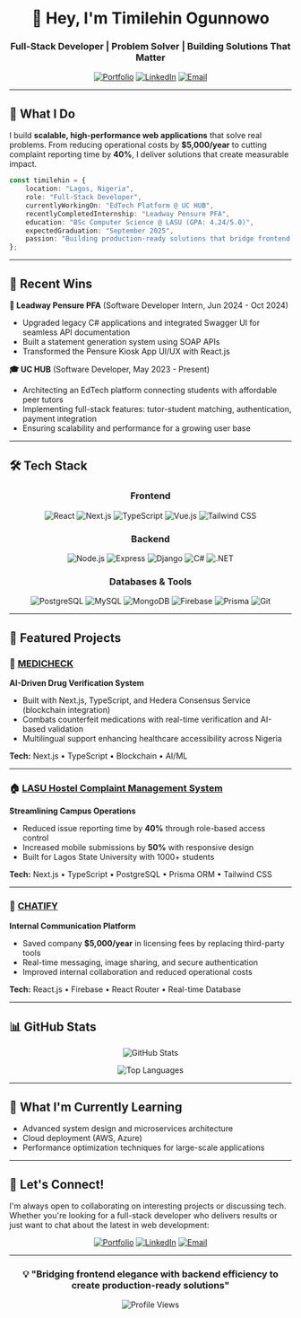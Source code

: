 <div align="center">

# 👋 Hey, I'm Timilehin Ogunnowo

### Full-Stack Developer | Problem Solver | Building Solutions That Matter

[![Portfolio](https://img.shields.io/badge/Portfolio-timismiles.vercel.app-00C7B7?style=for-the-badge&logo=vercel&logoColor=white)](https://timismiles.vercel.app/)
[![LinkedIn](https://img.shields.io/badge/LinkedIn-Connect-0077B5?style=for-the-badge&logo=linkedin&logoColor=white)](https://www.linkedin.com/in/timilehin-ogunnowo)
[![Email](https://img.shields.io/badge/Email-timioguns16@gmail.com-D14836?style=for-the-badge&logo=gmail&logoColor=white)](mailto:timioguns16@gmail.com)

</div>

---

## 🚀 What I Do

I build **scalable, high-performance web applications** that solve real problems. From reducing operational costs by **$5,000/year** to cutting complaint reporting time by **40%**, I deliver solutions that create measurable impact.

```typescript
const timilehin = {
    location: "Lagos, Nigeria",
    role: "Full-Stack Developer",
    currentlyWorkingOn: "EdTech Platform @ UC HUB",
    recentlyCompletedInternship: "Leadway Pensure PFA",
    education: "BSc Computer Science @ LASU (GPA: 4.24/5.0)",
    expectedGraduation: "September 2025",
    passion: "Building production-ready solutions that bridge frontend elegance with backend efficiency"
};
```

---

## 💼 Recent Wins

**🏢 Leadway Pensure PFA** (Software Developer Intern, Jun 2024 - Oct 2024)
- Upgraded legacy C# applications and integrated Swagger UI for seamless API documentation
- Built a statement generation system using SOAP APIs
- Transformed the Pensure Kiosk App UI/UX with React.js

**🎓 UC HUB** (Software Developer, May 2023 - Present)
- Architecting an EdTech platform connecting students with affordable peer tutors
- Implementing full-stack features: tutor-student matching, authentication, payment integration
- Ensuring scalability and performance for a growing user base

---

## 🛠️ Tech Stack

<div align="center">

### Frontend
![React](https://img.shields.io/badge/React-20232A?style=for-the-badge&logo=react&logoColor=61DAFB)
![Next.js](https://img.shields.io/badge/Next.js-000000?style=for-the-badge&logo=next.js&logoColor=white)
![TypeScript](https://img.shields.io/badge/TypeScript-007ACC?style=for-the-badge&logo=typescript&logoColor=white)
![Vue.js](https://img.shields.io/badge/Vue.js-35495E?style=for-the-badge&logo=vue.js&logoColor=4FC08D)
![Tailwind CSS](https://img.shields.io/badge/Tailwind_CSS-38B2AC?style=for-the-badge&logo=tailwind-css&logoColor=white)

### Backend
![Node.js](https://img.shields.io/badge/Node.js-43853D?style=for-the-badge&logo=node.js&logoColor=white)
![Express](https://img.shields.io/badge/Express.js-404D59?style=for-the-badge&logo=express&logoColor=white)
![Django](https://img.shields.io/badge/Django-092E20?style=for-the-badge&logo=django&logoColor=white)
![C#](https://img.shields.io/badge/C%23-239120?style=for-the-badge&logo=c-sharp&logoColor=white)
![.NET](https://img.shields.io/badge/.NET-5C2D91?style=for-the-badge&logo=.net&logoColor=white)

### Databases & Tools
![PostgreSQL](https://img.shields.io/badge/PostgreSQL-316192?style=for-the-badge&logo=postgresql&logoColor=white)
![MySQL](https://img.shields.io/badge/MySQL-00000F?style=for-the-badge&logo=mysql&logoColor=white)
![MongoDB](https://img.shields.io/badge/MongoDB-4EA94B?style=for-the-badge&logo=mongodb&logoColor=white)
![Firebase](https://img.shields.io/badge/Firebase-039BE5?style=for-the-badge&logo=Firebase&logoColor=white)
![Prisma](https://img.shields.io/badge/Prisma-3982CE?style=for-the-badge&logo=Prisma&logoColor=white)
![Git](https://img.shields.io/badge/GIT-E44C30?style=for-the-badge&logo=git&logoColor=white)

</div>

---

## 🎯 Featured Projects

### 🏥 [MEDICHECK](https://github.com/timi-smiles) 
**AI-Driven Drug Verification System**
- Built with Next.js, TypeScript, and Hedera Consensus Service (blockchain integration)
- Combats counterfeit medications with real-time verification and AI-based validation
- Multilingual support enhancing healthcare accessibility across Nigeria

**Tech:** Next.js • TypeScript • Blockchain • AI/ML

---

### 🏠 [LASU Hostel Complaint Management System](https://github.com/timi-smiles)
**Streamlining Campus Operations**
- Reduced issue reporting time by **40%** through role-based access control
- Increased mobile submissions by **50%** with responsive design
- Built for Lagos State University with 1000+ students

**Tech:** Next.js • TypeScript • PostgreSQL • Prisma ORM • Tailwind CSS

---

### 💬 [CHATIFY](https://github.com/timi-smiles)
**Internal Communication Platform**
- Saved company **$5,000/year** in licensing fees by replacing third-party tools
- Real-time messaging, image sharing, and secure authentication
- Improved internal collaboration and reduced operational costs

**Tech:** React.js • Firebase • React Router • Real-time Database

---

## 📊 GitHub Stats

<div align="center">

![GitHub Stats](https://github-readme-stats.vercel.app/api?username=timi-smiles&show_icons=true&theme=tokyonight&hide_border=true)

![Top Languages](https://github-readme-stats.vercel.app/api/top-langs/?username=timi-smiles&layout=compact&theme=tokyonight&hide_border=true)

</div>

---

## 🌱 What I'm Currently Learning

- Advanced system design and microservices architecture
- Cloud deployment (AWS, Azure)
- Performance optimization techniques for large-scale applications

---

## 🤝 Let's Connect!

I'm always open to collaborating on interesting projects or discussing tech. Whether you're looking for a full-stack developer who delivers results or just want to chat about the latest in web development:

<div align="center">

[![Portfolio](https://img.shields.io/badge/🌐_Visit_My_Portfolio-00C7B7?style=for-the-badge)](https://timismiles.vercel.app/)
[![LinkedIn](https://img.shields.io/badge/LinkedIn-0077B5?style=for-the-badge&logo=linkedin&logoColor=white)](https://www.linkedin.com/in/timilehin-ogunnowo)
[![Email](https://img.shields.io/badge/Email_Me-D14836?style=for-the-badge&logo=gmail&logoColor=white)](mailto:timioguns16@gmail.com)

</div>

---

<div align="center">

### 💡 "Bridging frontend elegance with backend efficiency to create production-ready solutions"

![Profile Views](https://komarev.com/ghpvc/?username=timi-smiles&color=00C7B7&style=for-the-badge)

</div>
